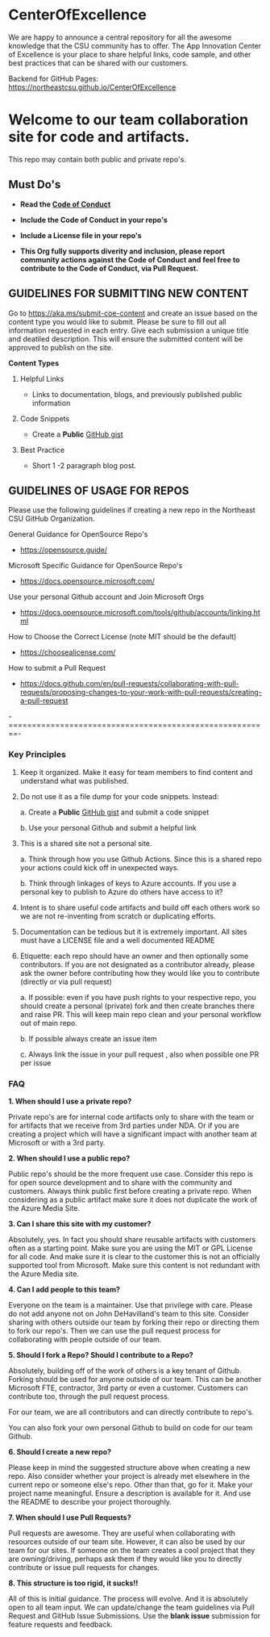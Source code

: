 # CenterOfExcellence
We are happy to announce a central repository for all the awesome knowledge that the CSU community has to offer.  The App Innovation Center of Excellence is your place to share helpful links, code sample, and other best practices that can be shared with our customers.

Backend for GitHub Pages: https://northeastcsu.github.io/CenterOfExcellence

# Welcome to our team collaboration site for code and artifacts.

This repo may contain both public and private repo's.

## **Must Do's**

* **Read the [Code of Conduct](https://github.com/NortheastMedia/REPO-USAGE-DOCS/blob/master/code_of_conduct.md)**

* **Include the Code of Conduct in your repo's**

* **Include a License file in your repo's**

* **This Org fully supports diverity and inclusion, please report community actions against the Code of Conduct and feel free to contribute to the Code of Conduct, via Pull Request.**

## **GUIDELINES FOR SUBMITTING NEW CONTENT**

Go to https://aka.ms/submit-coe-content and create an issue based on the content type you would like to submit. Please be sure to fill out all information requested in each entry. Give each submission a unique title and deatiled description. This will ensure the submitted content will be approved to publish on the site. 


**Content Types**

1. Helpful Links

    * Links to documentation, blogs, and previously published public information

1. Code Snippets

    * Create a **Public** [GitHub gist](https://docs.github.com/en/get-started/writing-on-github/editing-and-sharing-content-with-gists/creating-gists)

1. Best Practice

    * Short 1 -2 paragraph blog post. 


## **GUIDELINES OF USAGE FOR REPOS**
Please use the following guidelines if creating a new repo in the Northeast CSU GitHub Organization.

General Guidance for OpenSource Repo's
* https://opensource.guide/

Microsoft Specific Guidance for OpenSource Repo's
* https://docs.opensource.microsoft.com/

Use your personal Github account and Join Microsoft Orgs
* https://docs.opensource.microsoft.com/tools/github/accounts/linking.html

How to Choose the Correct License (note MIT should be the default)
* https://choosealicense.com/

How to submit a Pull Request
* https://docs.github.com/en/pull-requests/collaborating-with-pull-requests/proposing-changes-to-your-work-with-pull-requests/creating-a-pull-request

-========================================================-

### Key Principles

1. Keep it organized. Make it easy for team members to find content and understand what was published.

2. Do not use it as a file dump for your code snippets. Instead:
    
    a. Create a **Public** [GitHub gist](https://docs.github.com/en/get-started/writing-on-github/editing-and-sharing-content-with-gists/creating-gists) and submit a code snippet

    b. Use your personal Github and submit a helpful link

3. This is a shared site not a personal site.

    a. Think through how you use Github Actions. Since this is a shared repo your actions could kick off in unexpected ways.

    b. Think through linkages of keys to Azure accounts. If you use a personal key to publish to Azure do others have access to it?

4. Intent is to share useful code artifacts and build off each others work so we are not re-inventing from scratch or duplicating efforts.

5. Documentation can be tedious but it is extremely important. All sites must have a LICENSE file and a well documented README

6. Etiquette:  each repo should have an owner and then optionally some contributors. If you are not designated as a contributor already, please ask the owner before contributing how they would like you to contribute (directly or via pull request)

    a. If possible: even  if you have push rights to your respective repo, you should create a personal (private) fork and then create branches there and raise PR. This will keep main repo clean and your personal workflow out of main repo. 

    b. If possible always create an issue item

    c. Always link the issue in your pull request , also when possible one PR per issue

### FAQ

**1. When should I use a private repo?**

Private repo's are for internal code artifacts only to share with the team or for artifacts that we receive from 3rd parties under NDA. Or if you are creating a project which will have a significant impact with another team at Microsoft or with a  3rd party.

**2. When should I use a public repo?**

Public repo's should be the more frequent use case. Consider this repo is for open source development and to share with the community and customers. Always think public first before creating a private repo. When considering as a public artifact make sure it does not duplicate the work of the Azure Media Site.

**3. Can I share this site with my customer?**

Absolutely, yes. In fact you should share reusable artifacts with customers often as a starting point. Make sure you are using the MIT or GPL License for all code. And make sure it is clear to the customer this is not an officially supported tool from Microsoft. Make sure this content is not redundant with the Azure Media site.

**4. Can I add people to this team?**

Everyone on the team is a maintainer. Use that privilege with care. Please do not add anyone not on John DeHavilland's team to this site. Consider sharing with others outside our team by forking their repo or directing them to fork our repo's. Then we can use the pull request process for collaborating with people outside of our team.

**5. Should I fork a Repo? Should I contribute to a Repo?**

Absolutely, building off of the work of others is a key tenant of Github. Forking should be used for anyone outside of our team. This can be another Microsoft FTE, contractor, 3rd party or even a customer. Customers can contribute too, through the pull request process.
	
For our team, we are all contributors and can directly contribute to repo's.
	
You can also fork your own personal Github to build on code for our team Github.


**6. Should I create a new repo?**

Please keep in mind the suggested structure above when creating a new repo. Also consider whether your project is already met elsewhere in the current repo or someone else's repo. Other than that, go for it. Make your project name meaningful. Ensure a description is available for it. And use the README to describe your project thoroughly.

**7. When should I use Pull Requests?**

Pull requests are awesome. They are useful when collaborating with resources outside of our team site. However, it can also be used by our team for our sites. If someone on the team creates a cool project that they are owning/driving, perhaps ask them if they would like you to directly contribute or issue pull requests for changes.

**8. This structure is too rigid, it sucks!!**
	
All of this is initial guidance. The process will evolve. And it is absolutely open to all team input. We can update/change the team guidelines via Pull Request and GitHub Issue Submissions. Use the **blank issue** submission for feature requests and feedback.
